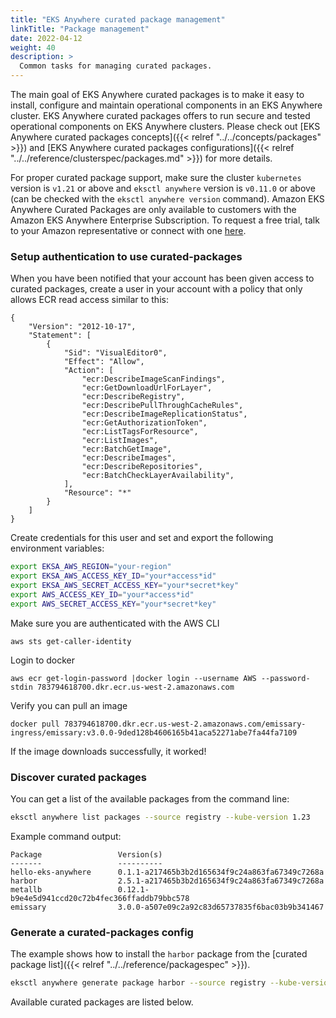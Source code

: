 ```yaml
---
title: "EKS Anywhere curated package management"
linkTitle: "Package management"
date: 2022-04-12
weight: 40
description: >
  Common tasks for managing curated packages.
---
```


The main goal of EKS Anywhere curated packages is to make it easy to install, configure and maintain operational components in an EKS Anywhere cluster. EKS Anywhere curated packages offers to run secure and tested operational components on EKS Anywhere clusters. Please check out [EKS Anywhere curated packages concepts]({{< relref "../../concepts/packages" >}}) and [EKS Anywhere curated packages configurations]({{< relref "../../reference/clusterspec/packages.md" >}}) for more details.

For proper curated package support, make sure the cluster `kubernetes` version is `v1.21` or above and `eksctl anywhere` version is `v0.11.0` or above (can be checked with the `eksctl anywhere version` command). Amazon EKS Anywhere Curated Packages are only available to customers with the Amazon EKS Anywhere Enterprise Subscription. To request a free trial, talk to your Amazon representative or connect with one [here](https://aws.amazon.com/contact-us/sales-support-eks/).

### Setup authentication to use curated-packages

When you have been notified that your account has been given access to curated packages, create a user in your account with a policy that only allows ECR read access similar to this:

```
{
    "Version": "2012-10-17",
    "Statement": [
        {
            "Sid": "VisualEditor0",
            "Effect": "Allow",
            "Action": [
                "ecr:DescribeImageScanFindings",
                "ecr:GetDownloadUrlForLayer",
                "ecr:DescribeRegistry",
                "ecr:DescribePullThroughCacheRules",
                "ecr:DescribeImageReplicationStatus",
                "ecr:GetAuthorizationToken",
                "ecr:ListTagsForResource",
                "ecr:ListImages",
                "ecr:BatchGetImage",
                "ecr:DescribeImages",
                "ecr:DescribeRepositories",
                "ecr:BatchCheckLayerAvailability",
            ],
            "Resource": "*"
        }
    ]
}
```

Create credentials for this user and set and export the following environment variables:
```bash
export EKSA_AWS_REGION="your-region"
export EKSA_AWS_ACCESS_KEY_ID="your*access*id"
export EKSA_AWS_SECRET_ACCESS_KEY="your*secret*key"
export AWS_ACCESS_KEY_ID="your*access*id"
export AWS_SECRET_ACCESS_KEY="your*secret*key"
```
Make sure you are authenticated with the AWS CLI

```
aws sts get-caller-identity
```

Login to docker

```
aws ecr get-login-password |docker login --username AWS --password-stdin 783794618700.dkr.ecr.us-west-2.amazonaws.com
```

Verify you can pull an image
```
docker pull 783794618700.dkr.ecr.us-west-2.amazonaws.com/emissary-ingress/emissary:v3.0.0-9ded128b4606165b41aca52271abe7fa44fa7109
```
If the image downloads successfully, it worked!

### Discover curated packages

You can get a list of the available packages from the command line:

```bash
eksctl anywhere list packages --source registry --kube-version 1.23
```

Example command output:
```                 
Package                 Version(s)                                       
-------                 ----------                                       
hello-eks-anywhere      0.1.1-a217465b3b2d165634f9c24a863fa67349c7268a   
harbor                  2.5.1-a217465b3b2d165634f9c24a863fa67349c7268a   
metallb                 0.12.1-b9e4e5d941ccd20c72b4fec366ffaddb79bbc578  
emissary                3.0.0-a507e09c2a92c83d65737835f6bac03b9b341467
```

### Generate a curated-packages config

The example shows how to install the `harbor` package from the [curated package list]({{< relref "../../reference/packagespec" >}}).
```bash
eksctl anywhere generate package harbor --source registry --kube-version 1.23 > packages.yaml
```

Available curated packages are listed below.
